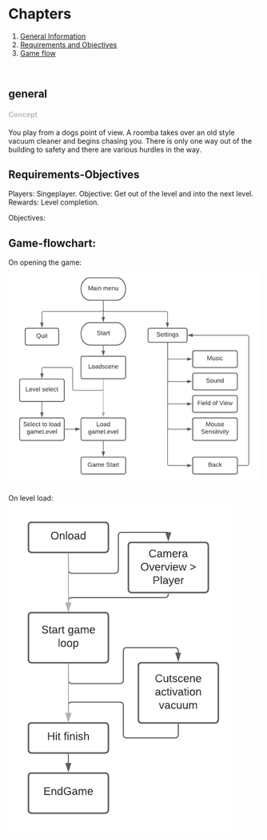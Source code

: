 # Chapters
1. [General Information](#general)
2. [Requirements and Objectives](#requirements-objectives)
3. [Game flow](#game-flowchart)
<br>


## general
<h4 style="color: rgb(190, 190, 190);">Concept</h4>

You play from a dogs point of view. A roomba takes over an old style vacuum cleaner and begins chasing you. There is only one way out of the building to safety and there are various hurdles in the way.

## Requirements-Objectives
Players: Singeplayer.
Objective: Get out of the level and into the next level.
Rewards: Level completion.

Objectives:
<br>

## Game-flowchart:
On opening the game:
![Game open](./Assets/gamestart.png)
<br>

On level load:
![Game loop](./Assets/gameloop.png)